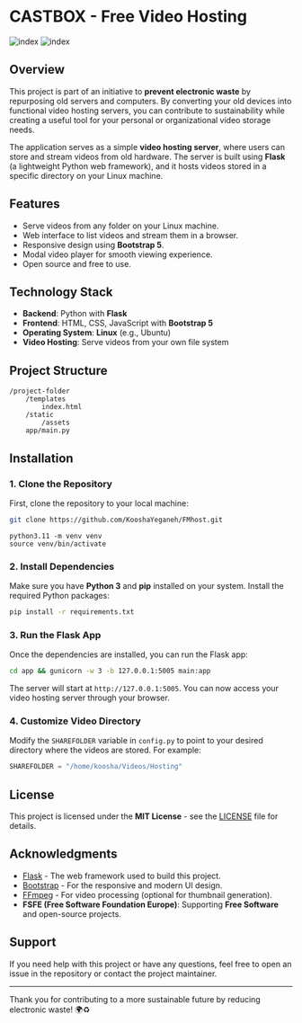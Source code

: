 # CASTBOX - Free Video Hosting 




![index](./Screenshot/main.png)
![index](./Screenshot/main2.png)




## Overview
This project is part of an initiative to **prevent electronic waste** by repurposing old servers and computers. By converting your old devices into functional video hosting servers, you can contribute to sustainability while creating a useful tool for your personal or organizational video storage needs.

The application serves as a simple **video hosting server**, where users can store and stream videos from old hardware. The server is built using **Flask** (a lightweight Python web framework), and it hosts videos stored in a specific directory on your Linux machine.

## Features
- Serve videos from any folder on your Linux machine.
- Web interface to list videos and stream them in a browser.
- Responsive design using **Bootstrap 5**.
- Modal video player for smooth viewing experience.
- Open source and free to use.

## Technology Stack
- **Backend**: Python with **Flask**
- **Frontend**: HTML, CSS, JavaScript with **Bootstrap 5**
- **Operating System**: **Linux** (e.g., Ubuntu)
- **Video Hosting**: Serve videos from your own file system

## Project Structure
```
/project-folder
    /templates
        index.html
    /static
        /assets
    app/main.py
```

## Installation

### 1. Clone the Repository

First, clone the repository to your local machine:
```bash
git clone https://github.com/KooshaYeganeh/FMhost.git
```

```
python3.11 -m venv venv
source venv/bin/activate
```

### 2. Install Dependencies

Make sure you have **Python 3** and **pip** installed on your system. Install the required Python packages:

```bash
pip install -r requirements.txt
```

### 3. Run the Flask App

Once the dependencies are installed, you can run the Flask app:

```bash
cd app && gunicorn -w 3 -b 127.0.0.1:5005 main:app
```

The server will start at `http://127.0.0.1:5005`. You can now access your video hosting server through your browser.

### 4. Customize Video Directory

Modify the `SHAREFOLDER` variable in `config.py` to point to your desired directory where the videos are stored. For example:
```python
SHAREFOLDER = "/home/koosha/Videos/Hosting"
```

## License

This project is licensed under the **MIT License** - see the [LICENSE](LICENSE) file for details.

## Acknowledgments
- [Flask](https://flask.palletsprojects.com/) - The web framework used to build this project.
- [Bootstrap](https://getbootstrap.com/) - For the responsive and modern UI design.
- [FFmpeg](https://ffmpeg.org/) - For video processing (optional for thumbnail generation).
- **FSFE (Free Software Foundation Europe)**: Supporting **Free Software** and open-source projects.



## Support

If you need help with this project or have any questions, feel free to open an issue in the repository or contact the project maintainer.

---

Thank you for contributing to a more sustainable future by reducing electronic waste! 🌍♻️



